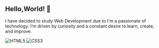 ## Hello,World! 👋

I have decided to study Web Development due to I'm a passionate of technology. I’m driven by curiosity and a constant desire to learn, create, and improve.  


![HTML5](https://img.shields.io/badge/html5-%23E34F26.svg?style=for-the-badge&logo=html5&logoColor=white) ![CSS3](https://img.shields.io/badge/css3-%231572B6.svg?style=for-the-badge&logo=css3&logoColor=white)
